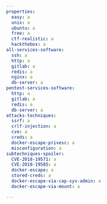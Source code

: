 ```yaml
---
properties:
  easy: a
  unix: a
  ubuntu: a
  free: a
  ctf-realistic: a
  hackthebox: a
all-services-software:
  ssh: a
  http: a
  gitlab: a
  redis: a
  nginx: a
  db-server: a
pentest-services-software:
  http: a
  gitlab: a
  redis: a
  db-server: a
attacks-techniques:
  ssrf: a
  crlf-injection: a
  cve: a
  creds: a
  docker-escape-privesc: a
  misconfiguration: a
subtechniques-spoiler:
  CVE-2018-19571: a
  CVE-2018-19585: a
  docker-escape: a
  stored-creds: a
  docker-escape-via-cap-sys-admin: a
  docker-escape-via-mount: a

---
```


